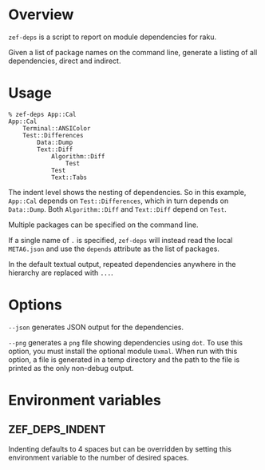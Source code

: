 # Overview

`zef-deps` is a script to report on module dependencies for raku.

Given a list of package names on the command line, generate a listing of all
dependencies, direct and indirect.

# Usage

```
% zef-deps App::Cal
App::Cal
    Terminal::ANSIColor
    Test::Differences
        Data::Dump
        Text::Diff
            Algorithm::Diff
                Test
            Test
            Text::Tabs
```

The indent level shows the nesting of dependencies. So in this example, `App::Cal` depends
on `Test::Differences`, which in turn depends on `Data::Dump`.  Both `Algorithm::Diff` and
`Text::Diff` depend on `Test`.

Multiple packages can be specified on the command line.

If a single name of `.` is specified, `zef-deps` will instead read the local
`META6.json` and use the `depends` attribute as the list of packages.

In the default textual output, repeated dependencies anywhere in the hierarchy are replaced with `...`.

# Options

`--json` generates JSON output for the dependencies.

`--png` generates a `png` file showing dependencies using `dot`. To use this option,
you must install the optional module `Uxmal`. When run with this option, a file is generated in a temp
directory and the path to the file is printed as the only non-debug output.

# Environment variables

## ZEF_DEPS_INDENT

Indenting defaults to 4 spaces but can be overridden by setting this environment variable to
the number of desired spaces.
